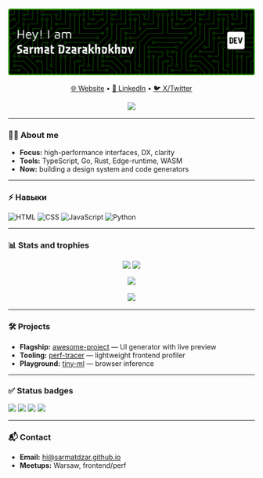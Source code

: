 <!-- Gradient banner (SVG) -->
<p align="center">
  <img src="assets/github-header-banner.png" alt="banner" />
</p>

<!-- Quick links -->
<p align="center">
  <a href="https://sarmatdzar.github.io">🌐 Website</a> •
  <a href="https://linkedin.com/in/sarmatdzar">💼 LinkedIn</a> •
  <a href="https://twitter.com/sarmatdzar">🐦 X/Twitter</a>
</p>


<!-- Tech icons -->
<p align="center">
  <img src="https://skillicons.dev/icons?i=ts,react,nextjs,nodejs,python,go,docker,kubernetes,aws,postgres,redis,rust" />
</p>

---

### 👨‍💻 About me
- **Focus:** high-performance interfaces, DX, clarity  
- **Tools:** TypeScript, Go, Rust, Edge-runtime, WASM  
- **Now:** building a design system and code generators  

---

### ⚡ Навыки

![HTML](https://img.shields.io/badge/HTML-90%25-orange)
![CSS](https://img.shields.io/badge/CSS-80%25-blue)
![JavaScript](https://img.shields.io/badge/JavaScript-75%25-yellow)
![Python](https://img.shields.io/badge/Python-85%25-green)

---

### 📊 Stats and trophies
<p align="center">
  <img src="https://github-readme-stats.vercel.app/api?username=sarmatdzar&show_icons=true&theme=radical" height="165" />
  <img src="https://github-readme-stats.vercel.app/api/top-langs/?username=sarmatdzar&layout=compact&theme=radical" height="165" />
</p>

<p align="center">
  <img src="https://github-readme-streak-stats.herokuapp.com/?user=sarmatdzar&theme=radical" height="165" />
</p>

<p align="center">
  <img src="https://github-profile-trophy.vercel.app/?username=sarmatdzar&theme=onedark&column=6" />
</p>

---

### 🛠 Projects
- **Flagship:** [awesome-project](https://github.com/sarmatdzar/awesome-project) — UI generator with live preview  
- **Tooling:** [perf-tracer](https://github.com/sarmatdzar/perf-tracer) — lightweight frontend profiler  
- **Playground:** [tiny-ml](https://github.com/sarmatdzar/tiny-ml) — browser inference  

---

### ✅ Status badges
<p>
  <img src="https://img.shields.io/badge/build-passing-00C853?style=for-the-badge" />
  <img src="https://img.shields.io/badge/coverage-94%25-2962FF?style=for-the-badge" />
  <img src="https://img.shields.io/badge/releases-auto-FF6D00?style=for-the-badge" />
  <img src="https://komarev.com/ghpvc/?username=sarmatdzar&color=blue&style=for-the-badge" />
</p>

---

### 📬 Contact
- **Email:** hi@sarmatdzar.github.io  
- **Meetups:** Warsaw, frontend/perf  
